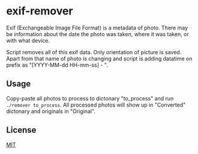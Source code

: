 # exif-remover

Exif (Exchangeable Image File Format) is a metadata of photo. There may be information about the date the photo was taken, where it was taken, or with what device.

Script removes all of this exif data. Only orientation of picture is saved. Apart from that name of photo is changing and script is adding datatime on prefix as "[YYYY-MM-dd HH-mm-ss] - ".

## Usage

Copy-paste all photos to process to dictonary "to_process" and run ```./remover to_process```. All processed photos will show up in "Converted" dictonary and originals in "Original".

## License

[MIT](https://choosealicense.com/licenses/mit/)